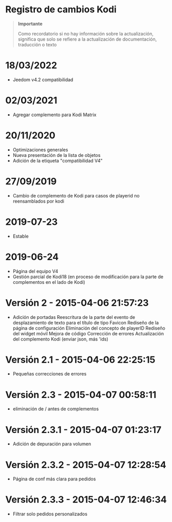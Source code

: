 # Registro de cambios Kodi

>**Importante**
>
>Como recordatorio si no hay información sobre la actualización, significa que solo se refiere a la actualización de documentación, traducción o texto

# 18/03/2022

- Jeedom v4.2 compatibilidad

# 02/03/2021

- Agregar complemento para Kodi Matrix

# 20/11/2020

- Optimizaciones generales
- Nueva presentación de la lista de objetos
- Adición de la etiqueta "compatibilidad V4"

# 27/09/2019

- Cambio de complemento de Kodi para casos de playerid no reensamblados por kodi

# 2019-07-23

- Estable

# 2019-06-24

- Página del equipo V4
- Gestión parcial de Kodi18 (en proceso de modificación para la parte de complementos en el lado de Kodi)

# Versión 2 - 2015-04-06 21:57:23

- Adición de portadas Reescritura de la parte del evento de desplazamiento de texto para el título de tipo Favicon Rediseño de la página de configuración Eliminación del concepto de playerID Rediseño del widget móvil Mejora de código Corrección de errores Actualización del complemento Kodi (enviar json, más 'ids)

# Versión 2.1 - 2015-04-06 22:25:15

- Pequeñas correcciones de errores

# Versión 2.3 - 2015-04-07 00:58:11

- eliminación de / antes de complementos

# Versión 2.3.1 - 2015-04-07 01:23:17

- Adición de depuración para volumen

# Versión 2.3.2 - 2015-04-07 12:28:54

- Página de conf más clara para pedidos

# Versión 2.3.3 - 2015-04-07 12:46:34

- Filtrar solo pedidos personalizados

